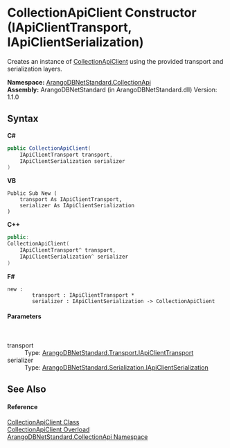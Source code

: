 # CollectionApiClient Constructor (IApiClientTransport, IApiClientSerialization)
 

Creates an instance of <a href="6ce48613-2e1c-4702-c589-43e91c706f90">CollectionApiClient</a> using the provided transport and serialization layers.

**Namespace:**&nbsp;<a href="3dcc286c-06c5-3dac-bfbd-fb449b69cd48">ArangoDBNetStandard.CollectionApi</a><br />**Assembly:**&nbsp;ArangoDBNetStandard (in ArangoDBNetStandard.dll) Version: 1.1.0

## Syntax

**C#**<br />
``` C#
public CollectionApiClient(
	IApiClientTransport transport,
	IApiClientSerialization serializer
)
```

**VB**<br />
``` VB
Public Sub New ( 
	transport As IApiClientTransport,
	serializer As IApiClientSerialization
)
```

**C++**<br />
``` C++
public:
CollectionApiClient(
	IApiClientTransport^ transport, 
	IApiClientSerialization^ serializer
)
```

**F#**<br />
``` F#
new : 
        transport : IApiClientTransport * 
        serializer : IApiClientSerialization -> CollectionApiClient
```


#### Parameters
&nbsp;<dl><dt>transport</dt><dd>Type: <a href="195ac3ac-9de2-b86f-d7e0-b5076c107a46">ArangoDBNetStandard.Transport.IApiClientTransport</a><br /></dd><dt>serializer</dt><dd>Type: <a href="8afa0c20-3690-8419-d6b6-ff75217e76ce">ArangoDBNetStandard.Serialization.IApiClientSerialization</a><br /></dd></dl>

## See Also


#### Reference
<a href="6ce48613-2e1c-4702-c589-43e91c706f90">CollectionApiClient Class</a><br /><a href="2dc94b3f-e39e-7cdc-0fa9-794c9855fe55">CollectionApiClient Overload</a><br /><a href="3dcc286c-06c5-3dac-bfbd-fb449b69cd48">ArangoDBNetStandard.CollectionApi Namespace</a><br />